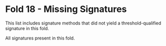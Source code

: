 # Fold 18 - Missing Signatures

This list includes signature methods that did not yield a threshold-qualified signature in this fold.

All signatures present in this fold.
